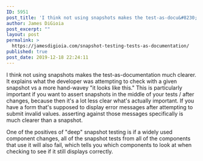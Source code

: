 ```yaml
---
ID: 5951
post_title: 'I think not using snapshots makes the test-as-docu&#8230;'
author: James DiGioia
post_excerpt: ""
layout: post
permalink: >
  https://jamesdigioia.com/snapshot-testing-tests-as-documentation/
published: true
post_date: 2019-12-18 22:24:11
---
```

I think not using snapshots makes the test-as-documentation much clearer. It explains what the developer was attempting to check with a given snapshot vs a more hand-wavey "it looks like this." This is particularly important if you want to assert snapshots in the middle of your tests / after changes, because then it's a lot less clear what's actually important. If you have a form that's supposed to display error messages after attempting to submit invalid values. asserting against those messages specifically is much clearer than a snapshot.

One of the positives of "deep" snapshot testing is if a widely used component changes, all of the snapshot tests from all of the components that use it will also fail, which tells you which components to look at when checking to see if it still displays correctly.